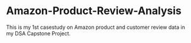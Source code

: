 # Amazon-Product-Review-Analysis
This is my 1st casestudy on Amazon product and customer review data in my DSA Capstone Project.
